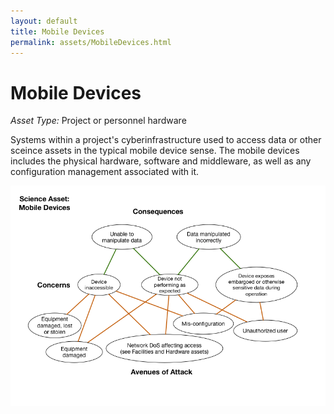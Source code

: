 ```yaml
---
layout: default
title: Mobile Devices
permalink: assets/MobileDevices.html
---
```


# Mobile Devices

*Asset Type:*  Project or personnel hardware

Systems within a project's cyberinfrastructure used to access data or other sceince assets in the typical
mobile device sense.  The mobile devices includes the physical hardware, software and
middleware, as well as any configuration management associated with it.

![Mobile Device Hardware](../diagrams/MobileDevices.png)